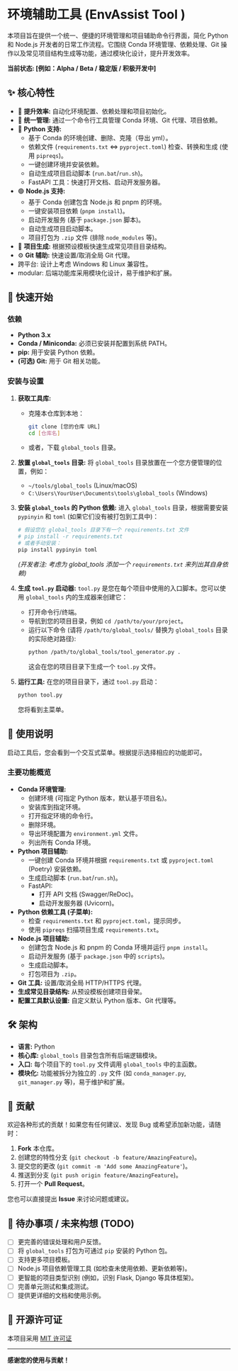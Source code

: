 # 环境辅助工具 (EnvAssist Tool )

本项目旨在提供一个统一、便捷的环境管理和项目辅助命令行界面，简化 Python 和 Node.js 开发者的日常工作流程。它围绕 Conda 环境管理、依赖处理、Git 操作以及常见项目结构生成等功能，通过模块化设计，提升开发效率。

**当前状态: [例如：Alpha / Beta / 稳定版 / 积极开发中]**

## ✨ 核心特性

*   🚀 **提升效率:** 自动化环境配置、依赖处理和项目初始化。
*   🔧 **统一管理:** 通过一个命令行工具管理 Conda 环境、Git 代理、项目依赖。
*   🐍 **Python 支持:**
    *   基于 Conda 的环境创建、删除、克隆（导出 yml）。
    *   依赖文件 (`requirements.txt` <=> `pyproject.toml`) 检查、转换和生成 (使用 `pipreqs`)。
    *   一键创建环境并安装依赖。
    *   自动生成项目启动脚本 (`run.bat`/`run.sh`)。
    *   FastAPI 工具：快速打开文档、启动开发服务器。
*   🟢 **Node.js 支持:**
    *   基于 Conda 创建包含 Node.js 和 pnpm 的环境。
    *   一键安装项目依赖 (`pnpm install`)。
    *   启动开发服务 (基于 `package.json` 脚本)。
    *   自动生成项目启动脚本。
    *   项目打包为 `.zip` 文件 (排除 `node_modules` 等)。
*   📁 **项目生成:** 根据预设模板快速生成常见项目目录结构。
*   ⚙️ **Git 辅助:** 快速设置/取消全局 Git 代理。
*   跨平台: 设计上考虑 Windows 和 Linux 兼容性。
*    modular: 后端功能库采用模块化设计，易于维护和扩展。

## 🚀 快速开始

### 依赖

*   **Python 3.x**
*   **Conda / Miniconda:** 必须已安装并配置到系统 PATH。
*   **pip:** 用于安装 Python 依赖。
*   **(可选) Git:** 用于 Git 相关功能。

### 安装与设置

1.  **获取工具库:**
    *   克隆本仓库到本地：
        ```bash
        git clone [您的仓库 URL]
        cd [仓库名]
        ```
    *   或者，下载 `global_tools` 目录。

2.  **放置 `global_tools` 目录:**
    将 `global_tools` 目录放置在一个您方便管理的位置，例如：
    *   `~/tools/global_tools` (Linux/macOS)
    *   `C:\Users\YourUser\Documents\tools\global_tools` (Windows)

3.  **安装 `global_tools` 的 Python 依赖:**
    进入 `global_tools` 目录，根据需要安装 `pypinyin` 和 `toml` (如果它们没有被打包到工具中)：
    
    ```bash
    # 假设您在 global_tools 目录下有一个 requirements.txt 文件
    # pip install -r requirements.txt
    # 或者手动安装：
    pip install pypinyin toml
    ```
    *(开发者注: 考虑为 global_tools 添加一个 `requirements.txt` 来列出其自身依赖)*
    
4.  **生成 `tool.py` 启动器:**
    `tool.py` 是您在每个项目中使用的入口脚本。您可以使用 `global_tools` 内的生成器来创建它：
    
    *   打开命令行/终端。
    *   导航到您的项目目录，例如 `cd /path/to/your/project`。
    *   运行以下命令 (请将 `/path/to/global_tools/` 替换为 `global_tools` 目录的实际绝对路径):
        ```bash
        python /path/to/global_tools/tool_generator.py .
        ```
        这会在您的项目目录下生成一个 `tool.py` 文件。
    
5.  **运行工具:**
    在您的项目目录下，通过 `tool.py` 启动：
    
    ```bash
    python tool.py
    ```
    您将看到主菜单。

## 📖 使用说明

启动工具后，您会看到一个交互式菜单。根据提示选择相应的功能即可。

### 主要功能概览

*   **Conda 环境管理:**
    *   创建环境 (可指定 Python 版本，默认基于项目名)。
    *   安装库到指定环境。
    *   打开指定环境的命令行。
    *   删除环境。
    *   导出环境配置为 `environment.yml` 文件。
    *   列出所有 Conda 环境。
*   **Python 项目辅助:**
    *   一键创建 Conda 环境并根据 `requirements.txt` 或 `pyproject.toml` (Poetry) 安装依赖。
    *   生成启动脚本 (`run.bat`/`run.sh`)。
    *   FastAPI:
        *   打开 API 文档 (Swagger/ReDoc)。
        *   启动开发服务器 (Uvicorn)。
*   **Python 依赖工具 (子菜单):**
    *   检查 `requirements.txt` 和 `pyproject.toml`，提示同步。
    *   使用 `pipreqs` 扫描项目生成 `requirements.txt`。
*   **Node.js 项目辅助:**
    *   创建包含 Node.js 和 pnpm 的 Conda 环境并运行 `pnpm install`。
    *   启动开发服务 (基于 `package.json` 中的 `scripts`)。
    *   生成启动脚本。
    *   打包项目为 `.zip`。
*   **Git 工具:** 设置/取消全局 HTTP/HTTPS 代理。
*   **生成常见目录结构:** 从预设模板创建项目骨架。
*   **配置工具默认设置:** 自定义默认 Python 版本、Git 代理等。

## 🛠️ 架构

*   **语言:** Python
*   **核心库:** `global_tools` 目录包含所有后端逻辑模块。
*   **入口:** 每个项目下的 `tool.py` 文件调用 `global_tools` 中的主函数。
*   **模块化:** 功能被拆分为独立的 `.py` 文件 (如 `conda_manager.py`, `git_manager.py` 等)，易于维护和扩展。

## 🤝 贡献

欢迎各种形式的贡献！如果您有任何建议、发现 Bug 或希望添加新功能，请随时：

1.  **Fork** 本仓库。
2.  创建您的特性分支 (`git checkout -b feature/AmazingFeature`)。
3.  提交您的更改 (`git commit -m 'Add some AmazingFeature'`)。
4.  推送到分支 (`git push origin feature/AmazingFeature`)。
5.  打开一个 **Pull Request**。

您也可以直接提出 **Issue** 来讨论问题或建议。

## 📝 待办事项 / 未来构想 (TODO)

*   [ ]  更完善的错误处理和用户反馈。
*   [ ]  将 `global_tools` 打包为可通过 `pip` 安装的 Python 包。
*   [ ]  支持更多项目模板。
*   [ ]  Node.js 项目依赖管理工具 (如检查未使用依赖、更新依赖等)。
*   [ ]  更智能的项目类型识别 (例如，识别 Flask, Django 等具体框架)。
*   [ ]  完善单元测试和集成测试。
*   [ ]  提供更详细的文档和使用示例。

## 📜 开源许可证

本项目采用 [MIT 许可证](LICENSE.txt) 

---

**感谢您的使用与贡献！**